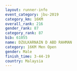 ```yaml
---
layout: runner-info 
event_category: jbu-2019 
category_km: 16KM  
overall_rank: 216
gender_rank: 87
category_rank: 87
bib: 61055
name: DZULKARNAIN D ABD RAHMAN
category: 16KM Men Open
gender: Male
finish_time: 3-44-19
country: Malaysia
---
```

